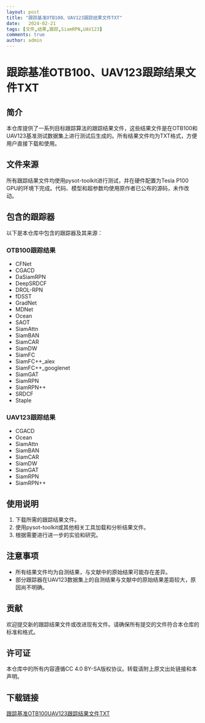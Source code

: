 ```yaml
---
layout: post
title: "跟踪基准OTB100、UAV123跟踪结果文件TXT"
date:   2024-02-21
tags: [文件,结果,跟踪,SiamRPN,UAV123]
comments: true
author: admin
---
```

# 跟踪基准OTB100、UAV123跟踪结果文件TXT

## 简介

本仓库提供了一系列目标跟踪算法的跟踪结果文件，这些结果文件是在OTB100和UAV123基准测试数据集上进行测试后生成的。所有结果文件均为TXT格式，方便用户直接下载和使用。

## 文件来源

所有跟踪结果文件均使用pysot-toolkit进行测试，并在硬件配置为Tesla P100 GPU的环境下完成。代码、模型和超参数均使用原作者已公布的源码，未作改动。

## 包含的跟踪器

以下是本仓库中包含的跟踪器及其来源：

### OTB100跟踪结果
- CFNet
- CGACD
- DaSiamRPN
- DeepSRDCF
- DROL-RPN
- fDSST
- GradNet
- MDNet
- Ocean
- SAOT
- SiamAttn
- SiamBAN
- SiamCAR
- SiamDW
- SiamFC
- SiamFC++_alex
- SiamFC++_googlenet
- SiamGAT
- SiamRPN
- SiamRPN++
- SRDCF
- Staple

### UAV123跟踪结果
- CGACD
- Ocean
- SiamAttn
- SiamBAN
- SiamCAR
- SiamDW
- SiamGAT
- SiamRPN
- SiamRPN++

## 使用说明

1. 下载所需的跟踪结果文件。
2. 使用pysot-toolkit或其他相关工具加载和分析结果文件。
3. 根据需要进行进一步的实验和研究。

## 注意事项

- 所有结果文件均为自测结果，与文献中的原始结果可能存在差异。
- 部分跟踪器在UAV123数据集上的自测结果与文献中的原始结果差距较大，原因尚不明确。

## 贡献

欢迎提交新的跟踪结果文件或改进现有文件。请确保所有提交的文件符合本仓库的标准和格式。

## 许可证

本仓库中的所有内容遵循CC 4.0 BY-SA版权协议。转载请附上原文出处链接和本声明。

## 下载链接

[跟踪基准OTB100UAV123跟踪结果文件TXT](https://pan.quark.cn/s/ddb4e5dc4168)